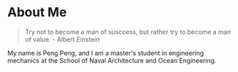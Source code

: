 # About Me
> Try not to become a man of susccess, but rather try to become a man of value. - Albert Einstein

My name is Peng Peng, and I am a master's student in engineering mechanics at the School of Naval Architecture and Ocean Engineering.
